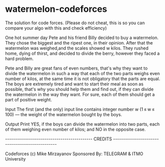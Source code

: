 # watermelon-codeforces
The solution for code forces. (Please do not cheat, this is so you can compare your algo with this and check efficiency)


One hot summer day Pete and his friend Billy decided to buy a watermelon. They chose the biggest and the ripest one, in their opinion. 
After that the watermelon was weighed,and the scales showed w kilos. They rushed home, dying of thirst, and decided to divide the berry, however they faced
a hard problem.

Pete and Billy are great fans of even numbers, that's why they want to divide the watermelon in such a way that each of the two parts weighs even number of kilos, 
at the same time it is not obligatory that the parts are equal. The boys are extremely tired and want to start their meal as soon as possible, that's why you should
help them and find out, if they can divide the watermelon in the way they want. For sure, each of them should get a part of positive weight.

Input
The first (and the only) input line contains integer number w (1 ≤ w ≤ 100) — the weight of the watermelon bought by the boys.

Output
Print YES, if the boys can divide the watermelon into two parts, each of them weighing even number of kilos; and NO in the opposite case.

-------------------------------------------- CREDITS -------------------------------------------------

Codeforces (c) Mike Mirzayanov
Sponsored By:
TELEGRAM & ITMO University
